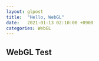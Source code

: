 ```yaml
---
layout: glpost
title:  "Hello, WebGL"
date:   2021-01-13 02:10:00 +0900
categories: WebGL
---
```


## WebGL Test
